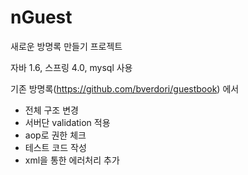 nGuest
======

새로운 방명록 만들기 프로젝트


자바 1.6, 스프링 4.0, mysql 사용


기존 방명록(https://github.com/bverdori/guestbook) 에서

- 전체 구조 변경
- 서버단 validation 적용
- aop로 권한 체크
- 테스트 코드 작성
- xml을 통한 에러처리 추가

